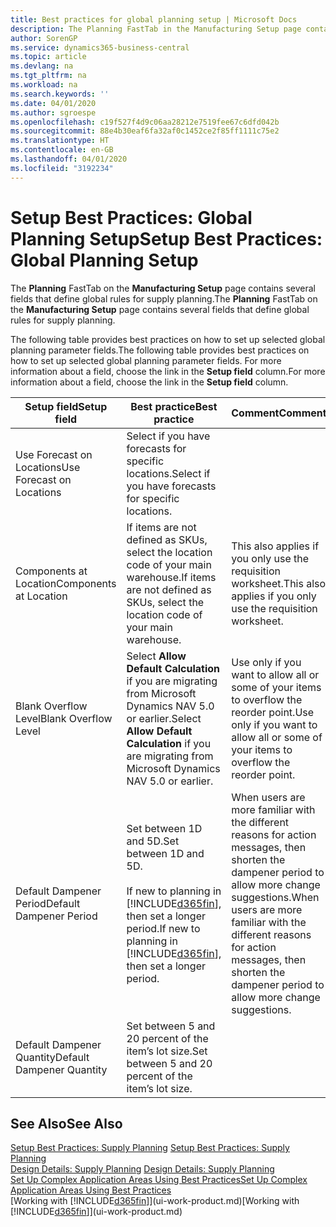 ```yaml
---
title: Best practices for global planning setup | Microsoft Docs
description: The Planning FastTab in the Manufacturing Setup page contains several fields that define global rules for supply planning.
author: SorenGP
ms.service: dynamics365-business-central
ms.topic: article
ms.devlang: na
ms.tgt_pltfrm: na
ms.workload: na
ms.search.keywords: ''
ms.date: 04/01/2020
ms.author: sgroespe
ms.openlocfilehash: c19f527f4d9c06aa28212e7519fee67c6dfd042b
ms.sourcegitcommit: 88e4b30eaf6fa32af0c1452ce2f85ff1111c75e2
ms.translationtype: HT
ms.contentlocale: en-GB
ms.lasthandoff: 04/01/2020
ms.locfileid: "3192234"
---
```

# <a name="setup-best-practices-global-planning-setup"></a><span data-ttu-id="b5cd2-103">Setup Best Practices: Global Planning Setup</span><span class="sxs-lookup"><span data-stu-id="b5cd2-103">Setup Best Practices: Global Planning Setup</span></span>
<span data-ttu-id="b5cd2-104">The **Planning** FastTab on the **Manufacturing Setup** page contains several fields that define global rules for supply planning.</span><span class="sxs-lookup"><span data-stu-id="b5cd2-104">The **Planning** FastTab on the **Manufacturing Setup** page contains several fields that define global rules for supply planning.</span></span>  

 <span data-ttu-id="b5cd2-105">The following table provides best practices on how to set up selected global planning parameter fields.</span><span class="sxs-lookup"><span data-stu-id="b5cd2-105">The following table provides best practices on how to set up selected global planning parameter fields.</span></span> <span data-ttu-id="b5cd2-106">For more information about a field, choose the link in the **Setup field** column.</span><span class="sxs-lookup"><span data-stu-id="b5cd2-106">For more information about a field, choose the link in the **Setup field** column.</span></span>  

|<span data-ttu-id="b5cd2-107">Setup field</span><span class="sxs-lookup"><span data-stu-id="b5cd2-107">Setup field</span></span>|<span data-ttu-id="b5cd2-108">Best practice</span><span class="sxs-lookup"><span data-stu-id="b5cd2-108">Best practice</span></span>|<span data-ttu-id="b5cd2-109">Comment</span><span class="sxs-lookup"><span data-stu-id="b5cd2-109">Comment</span></span>|  
|-----------------|-------------------|-------------|  
|<span data-ttu-id="b5cd2-110">Use Forecast on Locations</span><span class="sxs-lookup"><span data-stu-id="b5cd2-110">Use Forecast on Locations</span></span>|<span data-ttu-id="b5cd2-111">Select if you have forecasts for specific locations.</span><span class="sxs-lookup"><span data-stu-id="b5cd2-111">Select if you have forecasts for specific locations.</span></span>||  
|<span data-ttu-id="b5cd2-112">Components at Location</span><span class="sxs-lookup"><span data-stu-id="b5cd2-112">Components at Location</span></span>|<span data-ttu-id="b5cd2-113">If items are not defined as SKUs, select the location code of your main warehouse.</span><span class="sxs-lookup"><span data-stu-id="b5cd2-113">If items are not defined as SKUs, select the location code of your main warehouse.</span></span>|<span data-ttu-id="b5cd2-114">This also applies if you only use the requisition worksheet.</span><span class="sxs-lookup"><span data-stu-id="b5cd2-114">This also applies if you only use the requisition worksheet.</span></span>|  
|<span data-ttu-id="b5cd2-115">Blank Overflow Level</span><span class="sxs-lookup"><span data-stu-id="b5cd2-115">Blank Overflow Level</span></span>|<span data-ttu-id="b5cd2-116">Select **Allow Default Calculation** if you are migrating from Microsoft Dynamics NAV 5.0 or earlier.</span><span class="sxs-lookup"><span data-stu-id="b5cd2-116">Select **Allow Default Calculation** if you are migrating from Microsoft Dynamics NAV 5.0 or earlier.</span></span>|<span data-ttu-id="b5cd2-117">Use only if you want to allow all or some of your items to overflow the reorder point.</span><span class="sxs-lookup"><span data-stu-id="b5cd2-117">Use only if you want to allow all or some of your items to overflow the reorder point.</span></span>|  
|<span data-ttu-id="b5cd2-118">Default Dampener Period</span><span class="sxs-lookup"><span data-stu-id="b5cd2-118">Default Dampener Period</span></span>|<span data-ttu-id="b5cd2-119">Set between 1D and 5D.</span><span class="sxs-lookup"><span data-stu-id="b5cd2-119">Set between 1D and 5D.</span></span><br /><br /> <span data-ttu-id="b5cd2-120">If new to planning in [!INCLUDE[d365fin](includes/d365fin_md.md)], then set a longer period.</span><span class="sxs-lookup"><span data-stu-id="b5cd2-120">If new to planning in [!INCLUDE[d365fin](includes/d365fin_md.md)], then set a longer period.</span></span>|<span data-ttu-id="b5cd2-121">When users are more familiar with the different reasons for action messages, then shorten the dampener period to allow more change suggestions.</span><span class="sxs-lookup"><span data-stu-id="b5cd2-121">When users are more familiar with the different reasons for action messages, then shorten the dampener period to allow more change suggestions.</span></span>|  
|<span data-ttu-id="b5cd2-122">Default Dampener Quantity</span><span class="sxs-lookup"><span data-stu-id="b5cd2-122">Default Dampener Quantity</span></span>|<span data-ttu-id="b5cd2-123">Set between 5 and 20 percent of the item’s lot size.</span><span class="sxs-lookup"><span data-stu-id="b5cd2-123">Set between 5 and 20 percent of the item’s lot size.</span></span>||  

## <a name="see-also"></a><span data-ttu-id="b5cd2-124">See Also</span><span class="sxs-lookup"><span data-stu-id="b5cd2-124">See Also</span></span>  
 <span data-ttu-id="b5cd2-125">[Setup Best Practices: Supply Planning](setup-best-practices-supply-planning.md) </span><span class="sxs-lookup"><span data-stu-id="b5cd2-125">[Setup Best Practices: Supply Planning](setup-best-practices-supply-planning.md) </span></span>  
 <span data-ttu-id="b5cd2-126">[Design Details: Supply Planning](design-details-supply-planning.md) </span><span class="sxs-lookup"><span data-stu-id="b5cd2-126">[Design Details: Supply Planning](design-details-supply-planning.md) </span></span>  
 [<span data-ttu-id="b5cd2-127">Set Up Complex Application Areas Using Best Practices</span><span class="sxs-lookup"><span data-stu-id="b5cd2-127">Set Up Complex Application Areas Using Best Practices</span></span>](set-up-complex-application-areas-using-best-practices.md)  
 <span data-ttu-id="b5cd2-128">[Working with [!INCLUDE[d365fin](includes/d365fin_md.md)]](ui-work-product.md)</span><span class="sxs-lookup"><span data-stu-id="b5cd2-128">[Working with [!INCLUDE[d365fin](includes/d365fin_md.md)]](ui-work-product.md)</span></span>

